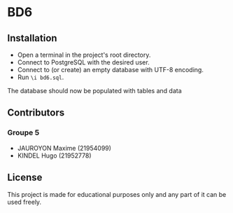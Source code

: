 # BD6

## Installation

- Open a terminal in the project's root directory.
- Connect to PostgreSQL with the desired user.
- Connect to (or create) an empty database with UTF-8 encoding.
- Run `\i bd6.sql`.

The database should now be populated with tables and data

## Contributors

### Groupe 5

- JAUROYON Maxime (21954099)
- KINDEL Hugo (21952778)

## License

This project is made for educational purposes only and any part of it can be used freely.
